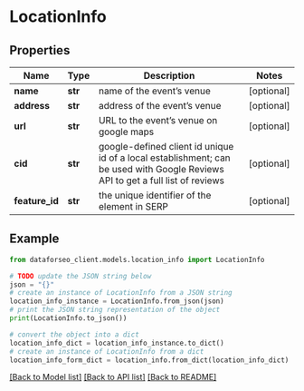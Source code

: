 # LocationInfo


## Properties

Name | Type | Description | Notes
------------ | ------------- | ------------- | -------------
**name** | **str** | name of the event’s venue | [optional] 
**address** | **str** | address of the event’s venue | [optional] 
**url** | **str** | URL to the event’s venue on google maps | [optional] 
**cid** | **str** | google-defined client id unique id of a local establishment; can be used with Google Reviews API to get a full list of reviews | [optional] 
**feature_id** | **str** | the unique identifier of the element in SERP | [optional] 

## Example

```python
from dataforseo_client.models.location_info import LocationInfo

# TODO update the JSON string below
json = "{}"
# create an instance of LocationInfo from a JSON string
location_info_instance = LocationInfo.from_json(json)
# print the JSON string representation of the object
print(LocationInfo.to_json())

# convert the object into a dict
location_info_dict = location_info_instance.to_dict()
# create an instance of LocationInfo from a dict
location_info_form_dict = location_info.from_dict(location_info_dict)
```
[[Back to Model list]](../README.md#documentation-for-models) [[Back to API list]](../README.md#documentation-for-api-endpoints) [[Back to README]](../README.md)


